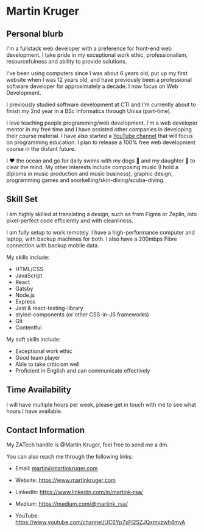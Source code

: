 # Martin Kruger

## Personal blurb

I'm a fullstack web developer with a preference for front-end web development. I take pride in my exceptional work ethic, professionalism, resourcefulness and ability to provide solutions.

I've been using computers since I was about 6 years old, put up my first website when I was 12 years old, and have previously been a professional software developer for approximately a decade. I now focus on Web Development.

I previously studied software development at CTI and I'm currently about to finish my 2nd year in a BSc Informatics through Unisa (part-time).

I love teaching people programming/web development. I'm a web developer mentor in my free time and I have assisted other companies in developing their course material. I have also started a [YouTube channel](https://www.youtube.com/channel/UC6Yp7xFI2SZJQxmvzwh4myA) that will focus on programming education. I plan to release a 100% free web development course in the distant future.

I ❤️ the ocean and go for daily swims with my dogs 🐶 and my daughter 👧 to clear the mind. My other interests include composing music (I hold a diploma in music production and music business), graphic design, programming games and snorkelling/skin-diving/scuba-diving.

## Skill Set

I am highly skilled at translating a design, such as from Figma or Zeplin, into pixel-perfect code efficiently and with cleanliness.

I am fully setup to work remotely. I have a high-performance computer and laptop, with backup machines for both. I also have a 200mbps Fibre connection with backup mobile data.

My skills include:

- HTML/CSS
- JavaScript
- React
- Gatsby
- Node.js
- Express
- Jest & react-testing-library
- styled-components (or other CSS-in-JS frameworks)
- Git
- Contentful

My soft skills include:

- Exceptional work ethic
- Good team player
- Able to take criticism well
- Proficient in English and can communicate effectively

## Time Availability

I will have multiple hours per week, please get in touch with me to see what hours I have available.

## Contact Information

My ZATech handle is @Martin Kruger, feel free to send me a dm.

You can also reach me through the following links:

- Email: martin@martinkruger.com

- Website: https://www.martinkruger.com

- LinkedIn: https://www.linkedin.com/in/martink-rsa/

- Medium: https://medium.com/@martink_rsa/

- YouTube: https://www.youtube.com/channel/UC6Yp7xFI2SZJQxmvzwh4myA
